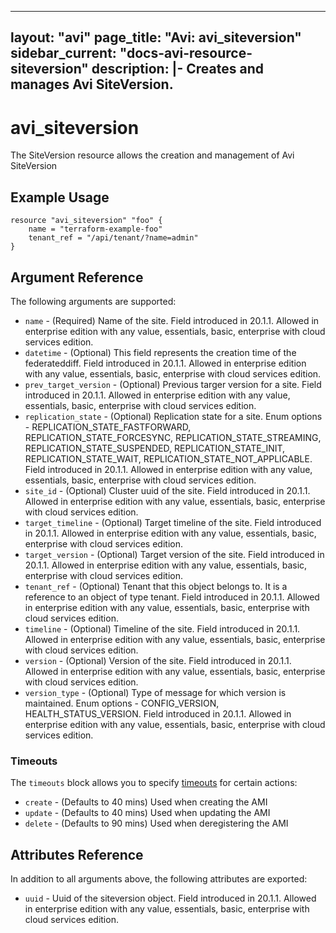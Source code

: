 <!--
    Copyright 2021 VMware, Inc.
    SPDX-License-Identifier: Mozilla Public License 2.0
-->
---
layout: "avi"
page_title: "Avi: avi_siteversion"
sidebar_current: "docs-avi-resource-siteversion"
description: |-
  Creates and manages Avi SiteVersion.
---

# avi_siteversion

The SiteVersion resource allows the creation and management of Avi SiteVersion

## Example Usage

```hcl
resource "avi_siteversion" "foo" {
    name = "terraform-example-foo"
    tenant_ref = "/api/tenant/?name=admin"
}
```

## Argument Reference

The following arguments are supported:

* `name` - (Required) Name of the site. Field introduced in 20.1.1. Allowed in enterprise edition with any value, essentials, basic, enterprise with cloud services edition.
* `datetime` - (Optional) This field represents the creation time of the federateddiff. Field introduced in 20.1.1. Allowed in enterprise edition with any value, essentials, basic, enterprise with cloud services edition.
* `prev_target_version` - (Optional) Previous targer version for a site. Field introduced in 20.1.1. Allowed in enterprise edition with any value, essentials, basic, enterprise with cloud services edition.
* `replication_state` - (Optional) Replication state for a site. Enum options - REPLICATION_STATE_FASTFORWARD, REPLICATION_STATE_FORCESYNC, REPLICATION_STATE_STREAMING, REPLICATION_STATE_SUSPENDED, REPLICATION_STATE_INIT, REPLICATION_STATE_WAIT, REPLICATION_STATE_NOT_APPLICABLE. Field introduced in 20.1.1. Allowed in enterprise edition with any value, essentials, basic, enterprise with cloud services edition.
* `site_id` - (Optional) Cluster uuid of the site. Field introduced in 20.1.1. Allowed in enterprise edition with any value, essentials, basic, enterprise with cloud services edition.
* `target_timeline` - (Optional) Target timeline of the site. Field introduced in 20.1.1. Allowed in enterprise edition with any value, essentials, basic, enterprise with cloud services edition.
* `target_version` - (Optional) Target version of the site. Field introduced in 20.1.1. Allowed in enterprise edition with any value, essentials, basic, enterprise with cloud services edition.
* `tenant_ref` - (Optional) Tenant that this object belongs to. It is a reference to an object of type tenant. Field introduced in 20.1.1. Allowed in enterprise edition with any value, essentials, basic, enterprise with cloud services edition.
* `timeline` - (Optional) Timeline of the site. Field introduced in 20.1.1. Allowed in enterprise edition with any value, essentials, basic, enterprise with cloud services edition.
* `version` - (Optional) Version of the site. Field introduced in 20.1.1. Allowed in enterprise edition with any value, essentials, basic, enterprise with cloud services edition.
* `version_type` - (Optional) Type of message for which version is maintained. Enum options - CONFIG_VERSION, HEALTH_STATUS_VERSION. Field introduced in 20.1.1. Allowed in enterprise edition with any value, essentials, basic, enterprise with cloud services edition.


### Timeouts

The `timeouts` block allows you to specify [timeouts](https://www.terraform.io/docs/configuration/resources.html#timeouts) for certain actions:

* `create` - (Defaults to 40 mins) Used when creating the AMI
* `update` - (Defaults to 40 mins) Used when updating the AMI
* `delete` - (Defaults to 90 mins) Used when deregistering the AMI

## Attributes Reference

In addition to all arguments above, the following attributes are exported:

* `uuid` -  Uuid of the siteversion object. Field introduced in 20.1.1. Allowed in enterprise edition with any value, essentials, basic, enterprise with cloud services edition.

